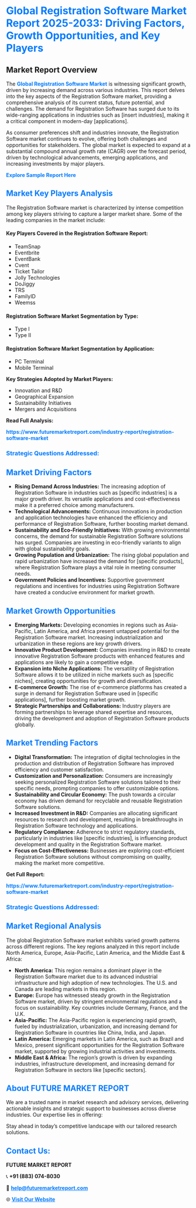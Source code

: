 <h1 style="color: #007BFF;">Global Registration Software Market Report 2025-2033: Driving Factors, Growth Opportunities, and Key Players</h1>

<section id="overview">
<h2>Market Report Overview</h2>
<p>The <a href="https://www.futuremarketreport.com/industry-report/registration-software-market" style="color: #007BFF; text-decoration: none;"><strong>Global Registration Software Market</strong></a> is witnessing significant growth, driven by increasing demand across various industries. This report delves into the key aspects of the Registration Software market, providing a comprehensive analysis of its current status, future potential, and challenges. The demand for Registration Software has surged due to its wide-ranging applications in industries such as [insert industries], making it a critical component in modern-day [applications].</p>
<p>As consumer preferences shift and industries innovate, the Registration Software market continues to evolve, offering both challenges and opportunities for stakeholders. The global market is expected to expand at a substantial compound annual growth rate (CAGR) over the forecast period, driven by technological advancements, emerging applications, and increasing investments by major players.</p>
</section>

<section id="overview">
<p><a href="https://www.futuremarketreport.com/request-sample/reportId=101193" style="color: #007BFF; text-decoration: none;"><strong>Explore Sample Report Here</strong></a></p>
</section>

<section id="key-players">
<h2 style="color: #007BFF;">Market Key Players Analysis</h2>
<p>The Registration Software market is characterized by intense competition among key players striving to capture a larger market share. Some of the leading companies in the market include:</p>
<h4>Key Players Covered in the Registration Software Report:</h4>
<ul><li>TeamSnap</li><li>Eventbrite</li><li>EventBank</li><li>Cvent</li><li>Ticket Tailor</li><li>Jolly Technologies</li><li>DoJiggy</li><li>TRS</li><li>FamilyID</li><li>Weemss</li></ul>
<h4>Registration Software Market Segmentation by Type:</h4>
<ul><li>Type I</li><li>Type II</li></ul>

<h4>Registration Software Market Segmentation by Application:</h4>
<ul><li>PC Terminal</li><li>Mobile Terminal</li></ul>
<p><strong>Key Strategies Adopted by Market Players:</strong></p>
<ul>
<li>Innovation and R&D</li>
<li>Geographical Expansion</li>
<li>Sustainability Initiatives</li>
<li>Mergers and Acquisitions</li>
</ul>
</section>

<section>
<p><strong>Read Full Analysis: </strong></p><a href="https://www.futuremarketreport.com/industry-report/registration-software-market" style="color: #007BFF; text-decoration: none;"><strong>https://www.futuremarketreport.com/industry-report/registration-software-market</strong></a>
<h3 style="color: #007BFF;">Strategic Questions Addressed:</h3>
</section>

<section id="driving-factors">
<h2 style="color: #007BFF;">Market Driving Factors</h2>
<ul>
<li><strong>Rising Demand Across Industries:</strong> The increasing adoption of Registration Software in industries such as [specific industries] is a major growth driver. Its versatile applications and cost-effectiveness make it a preferred choice among manufacturers.</li>
<li><strong>Technological Advancements:</strong> Continuous innovations in production and application technologies have enhanced the efficiency and performance of Registration Software, further boosting market demand.</li>
<li><strong>Sustainability and Eco-Friendly Initiatives:</strong> With growing environmental concerns, the demand for sustainable Registration Software solutions has surged. Companies are investing in eco-friendly variants to align with global sustainability goals.</li>
<li><strong>Growing Population and Urbanization:</strong> The rising global population and rapid urbanization have increased the demand for [specific products], where Registration Software plays a vital role in meeting consumer needs.</li>
<li><strong>Government Policies and Incentives:</strong> Supportive government regulations and incentives for industries using Registration Software have created a conducive environment for market growth.</li>
</ul>
</section>

<section id="growth-opportunities">
<h2 style="color: #007BFF;">Market Growth Opportunities</h2>
<ul>
<li><strong>Emerging Markets:</strong> Developing economies in regions such as Asia-Pacific, Latin America, and Africa present untapped potential for the Registration Software market. Increasing industrialization and urbanization in these regions are key growth drivers.</li>
<li><strong>Innovative Product Development:</strong> Companies investing in R&D to create innovative Registration Software products with enhanced features and applications are likely to gain a competitive edge.</li>
<li><strong>Expansion into Niche Applications:</strong> The versatility of Registration Software allows it to be utilized in niche markets such as [specific niches], creating opportunities for growth and diversification.</li>
<li><strong>E-commerce Growth:</strong> The rise of e-commerce platforms has created a surge in demand for Registration Software used in [specific applications], further boosting market growth.</li>
<li><strong>Strategic Partnerships and Collaborations:</strong> Industry players are forming partnerships to leverage shared expertise and resources, driving the development and adoption of Registration Software products globally.</li>
</ul>
</section>

<section id="trending-factors">
<h2 style="color: #007BFF;">Market Trending Factors</h2>
<ul>
<li><strong>Digital Transformation:</strong> The integration of digital technologies in the production and distribution of Registration Software has improved efficiency and customer satisfaction.</li>
<li><strong>Customization and Personalization:</strong> Consumers are increasingly seeking personalized Registration Software solutions tailored to their specific needs, prompting companies to offer customizable options.</li>
<li><strong>Sustainability and Circular Economy:</strong> The push towards a circular economy has driven demand for recyclable and reusable Registration Software solutions.</li>
<li><strong>Increased Investment in R&D:</strong> Companies are allocating significant resources to research and development, resulting in breakthroughs in Registration Software technology and applications.</li>
<li><strong>Regulatory Compliance:</strong> Adherence to strict regulatory standards, particularly in industries like [specific industries], is influencing product development and quality in the Registration Software market.</li>
<li><strong>Focus on Cost-Effectiveness:</strong> Businesses are exploring cost-efficient Registration Software solutions without compromising on quality, making the market more competitive.</li>
</ul>
</section>

<section>
<p><strong>Get Full Report: </strong></p><a href="https://www.futuremarketreport.com/industry-report/registration-software-market" style="color: #007BFF; text-decoration: none;"><strong>https://www.futuremarketreport.com/industry-report/registration-software-market</strong></a>
<h3 style="color: #007BFF;">Strategic Questions Addressed:</h3>
</section>


<section id="regional-analysis">
<h2 style="color: #007BFF;">Market Regional Analysis</h2>
<p>The global Registration Software market exhibits varied growth patterns across different regions. The key regions analyzed in this report include North America, Europe, Asia-Pacific, Latin America, and the Middle East & Africa:</p>
<ul>
<li><strong>North America:</strong> This region remains a dominant player in the Registration Software market due to its advanced industrial infrastructure and high adoption of new technologies. The U.S. and Canada are leading markets in this region.</li>
<li><strong>Europe:</strong> Europe has witnessed steady growth in the Registration Software market, driven by stringent environmental regulations and a focus on sustainability. Key countries include Germany, France, and the U.K.</li>
<li><strong>Asia-Pacific:</strong> The Asia-Pacific region is experiencing rapid growth, fueled by industrialization, urbanization, and increasing demand for Registration Software in countries like China, India, and Japan.</li>
<li><strong>Latin America:</strong> Emerging markets in Latin America, such as Brazil and Mexico, present significant opportunities for the Registration Software market, supported by growing industrial activities and investments.</li>
<li><strong>Middle East & Africa:</strong> The region’s growth is driven by expanding industries, infrastructure development, and increasing demand for Registration Software in sectors like [specific sectors].</li>
</ul>
</section>

<footer>
<h2 style="color: #007BFF;">About FUTURE MARKET REPORT</h2>
<p>We are a trusted name in market research and advisory services, delivering actionable insights and strategic support to businesses across diverse industries. Our expertise lies in offering:</p>

<p>Stay ahead in today’s competitive landscape with our tailored research solutions.</p>

<h2 style="color: #007BFF;">Contact Us:</h2>
<p><strong>FUTURE MARKET REPORT</strong></p>
<p>📞 <strong>+91 (883) 074-8030</strong></p>
<p>📧 <strong><a href="mailto:help@futuremarketreport.com" style="color: #007BFF;">help@futuremarketreport.com</a></strong></p>
<p>🌐 <strong><a href="https://www.futuremarketreport.com/" style="color: #007BFF;">Visit Our Website</a></strong></p>
</footer>